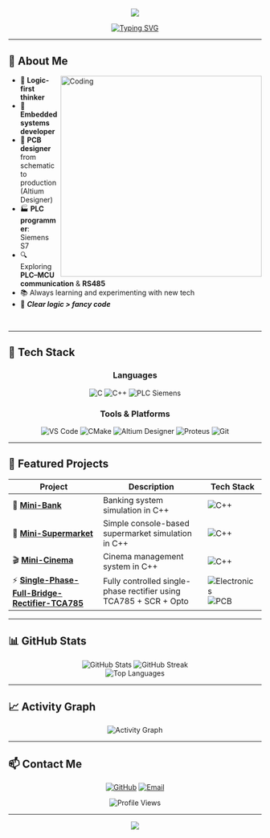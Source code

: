 # <!-- Banner -->
<p align="center">
  <img src="https://capsule-render.vercel.app/api?type=waving&color=0:ff6b9d,100:c44569&height=200&section=header&text=Penny%20Dev&fontSize=50&fontColor=ffffff&fontAlignY=35&animation=fadeIn&desc=Embedded%20Developer%20%7C%20PCB%20Designer%20%7C%20PLC%20Programming%20%7C%20C%2FC%2B%2B%20Enthusiast&descAlignY=55&descAlign=50" />
</p>

<div align="center">

[![Typing SVG](https://readme-typing-svg.herokuapp.com?font=Fira+Code&pause=1000&color=c44569&center=true&vCenter=true&width=435&lines=Logic-first+thinker;Embedded+systems+developer;PCB+designer;PLC+Programming+Specialist;Always+learning+new+tech)](https://git.io/typing-svg)

</div>

---

## 👋 About Me

<img align="right" alt="Coding" width="400" src="https://media.giphy.com/media/qgQUggAC3Pfv687qPC/giphy.gif">

- 🧠 **Logic-first thinker** 
- 🔧 **Embedded systems developer**
- 📐 **PCB designer** from schematic to production (Altium Designer)
- 🏭 **PLC programmer**: Siemens S7
- 🔍 Exploring **PLC–MCU communication** & **RS485**
- 📚 Always learning and experimenting with new tech
- 🎯 ***Clear logic > fancy code***

<br clear="right"/>

---

## 🧰 Tech Stack

<div align="center">

### **Languages**
![C](https://img.shields.io/badge/C-00599C?style=for-the-badge&logo=c&logoColor=white)
![C++](https://img.shields.io/badge/C++-004482?style=for-the-badge&logo=cplusplus&logoColor=white)
![PLC Siemens](https://img.shields.io/badge/PLC%20Siemens-009999?style=for-the-badge&logo=siemens&logoColor=white)

### **Tools & Platforms**
![VS Code](https://img.shields.io/badge/VS%20Code-007ACC?style=for-the-badge&logo=visualstudiocode&logoColor=white)
![CMake](https://img.shields.io/badge/CMake-064F8C?style=for-the-badge&logo=cmake&logoColor=white)
![Altium Designer](https://img.shields.io/badge/Altium%20Designer-A5915F?style=for-the-badge&logo=altiumdesigner&logoColor=white)
![Proteus](https://img.shields.io/badge/Proteus-1C1C1C?style=for-the-badge)
![Git](https://img.shields.io/badge/Git-F05032?style=for-the-badge&logo=git&logoColor=white)

</div>

---

## 📌 Featured Projects

<div align="center">

| Project | Description | Tech Stack |
|---------|-------------|-----------|
| 🏦 **[Mini-Bank](https://github.com/tinybutpenny/Mini-Bank)** | Banking system simulation in C++ | ![C++](https://img.shields.io/badge/C++-004482?style=flat-square&logo=cplusplus&logoColor=white) |
| 🛒 **[Mini-Supermarket](https://github.com/tinybutpenny/Mini-Supermarket)** | Simple console-based supermarket simulation in C++ | ![C++](https://img.shields.io/badge/C++-004482?style=flat-square&logo=cplusplus&logoColor=white) |
| 🎬 **[Mini-Cinema](https://github.com/tinybutpenny/Mini-Cinema)** | Cinema management system in C++ | ![C++](https://img.shields.io/badge/C++-004482?style=flat-square&logo=cplusplus&logoColor=white) |
| ⚡ **[Single-Phase-Full-Bridge-Rectifier-TCA785](https://github.com/tinybutpenny/single-phase-full-bridge-rectifier-tca785)** | Fully controlled single-phase rectifier using TCA785 + SCR + Opto | ![Electronics](https://img.shields.io/badge/Electronics-FF6B35?style=flat-square) ![PCB](https://img.shields.io/badge/PCB%20Design-A5915F?style=flat-square) |

</div>

---

## 📊 GitHub Stats

<div align="center">
  <img src="https://github-readme-stats.vercel.app/api?username=tinybutpenny&show_icons=true&theme=gradient&hide_border=true&bg_color=ff6b9d,c44569" alt="GitHub Stats" />
  <img src="https://github-readme-streak-stats.herokuapp.com/?user=tinybutpenny&theme=gradient&hide_border=true&background=ff6b9d,c44569" alt="GitHub Streak" />
</div>

<div align="center">
  <img src="https://github-readme-stats.vercel.app/api/top-langs/?username=tinybutpenny&layout=compact&theme=gradient&hide_border=true&bg_color=ff6b9d,c44569" alt="Top Languages" />
</div>

---

## 📈 Activity Graph

<div align="center">
  <img src="https://github-readme-activity-graph.vercel.app/graph?username=tinybutpenny&custom_title=Penny's%20Contribution%20Graph&bg_color=1a1b27&color=ff6b9d&line=c44569&point=ffffff&area=true&hide_border=true" alt="Activity Graph" />
</div>

---

## 📫 Contact Me

<div align="center">

[![GitHub](https://img.shields.io/badge/GitHub-tinybutpenny-black?style=for-the-badge&logo=github)](https://github.com/tinybutpenny)
[![Email](https://img.shields.io/badge/Email-duongthang090803%40gmail.com-red?style=for-the-badge&logo=gmail)](mailto:duongthang090803@gmail.com)

</div>

<div align="center">
  <img src="https://komarev.com/ghpvc/?username=tinybutpenny&label=Profile%20views&color=c44569&style=flat" alt="Profile Views" />
</div>

---

<!-- Footer -->
<p align="center">
  <img src="https://capsule-render.vercel.app/api?type=waving&color=0:ff6b9d,100:c44569&height=100&section=footer" />
</p>